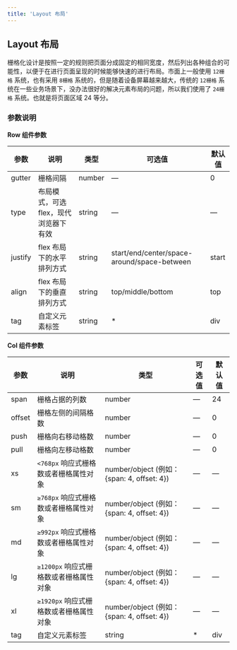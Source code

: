 ```yaml
---
title: 'Layout 布局'
---
```


## Layout 布局

栅格化设计是按照一定的规则把页面分成固定的相同宽度，然后列出各种组合的可能性，以便于在进行页面呈现的时候能够快速的进行布局。市面上一般使用 `12栅格` 系统，也有采用 `8栅格` 系统的，但是随着设备屏幕越来越大，传统的 `12栅格` 系统在一些业务场景下，没办法很好的解决元素布局的问题，所以我们使用了 `24栅格` 系统。也就是将页面区域 24 等分。

<demo-block title="基础布局" desc="通过 row 和 col 组件，并通过 col 组件的 span 属性我们就可以自由地组合布局。">
  <template slot="demoContent">
    <qb-row>
      <qb-col><grid-content bg2></grid-content></qb-col>
    </qb-row>
    <qb-row>
      <qb-col :span="12"><grid-content bg2></grid-content></qb-col>
      <qb-col :span="12"><grid-content bg3></grid-content></qb-col>
    </qb-row>
    <qb-row>
      <qb-col :span="8"><grid-content bg3></grid-content></qb-col>
      <qb-col :span="8"><grid-content bg2></grid-content></qb-col>
      <qb-col :span="8"><grid-content bg3></grid-content></qb-col>
    </qb-row>
    <qb-row>
      <qb-col :span="4"><grid-content bg3></grid-content></qb-col>
      <qb-col :span="4"><grid-content bg2></grid-content></qb-col>
      <qb-col :span="4"><grid-content bg3></grid-content></qb-col>
      <qb-col :span="4"><grid-content bg2></grid-content></qb-col>
      <qb-col :span="4"><grid-content bg3></grid-content></qb-col>
      <qb-col :span="4"><grid-content bg2></grid-content></qb-col>
    </qb-row>
  </template>

  <highlight-code slot="codeText" lang="html">
    <qb-row>
      <qb-col></qb-col>
    </qb-row>
    <qb-row>
      <qb-col :span="12"></qb-col>
      <qb-col :span="12"></qb-col>
    </qb-row>
    <qb-row>
      <qb-col :span="8"></qb-col>
      <qb-col :span="8"></qb-col>
      <qb-col :span="8"></qb-col>
    </qb-row>
    <qb-row>
      <qb-col :span="4"></qb-col>
      <qb-col :span="4"></qb-col>
      <qb-col :span="4"></qb-col>
      <qb-col :span="4"></qb-col>
      <qb-col :span="4"></qb-col>
      <qb-col :span="4"></qb-col>
    </qb-row>
  </highlight-code>
</demo-block>

<demo-block title="分栏间隔" desc="Row 组件 提供 gutter 属性来指定每一栏之间的间隔，默认间隔为 0。">
  <template slot="demoContent">
    <qb-row :gutter="20">
      <qb-col :span="4"><grid-content bg3></grid-content></qb-col>
      <qb-col :span="4"><grid-content bg2></grid-content></qb-col>
      <qb-col :span="4"><grid-content bg3></grid-content></qb-col>
      <qb-col :span="4"><grid-content bg2></grid-content></qb-col>
      <qb-col :span="4"><grid-content bg3></grid-content></qb-col>
      <qb-col :span="4"><grid-content bg2></grid-content></qb-col>
    </qb-row>
  </template>

  <highlight-code slot="codeText" lang="html">
    <qb-row :gutter="20"></qb-row>
      <qb-col :span="4"></qb-col>
      <qb-col :span="4"></qb-col>
      <qb-col :span="4"></qb-col>
      <qb-col :span="4"></qb-col>
      <qb-col :span="4"></qb-col>
      <qb-col :span="4"></qb-col>
    </qb-row>
  </highlight-code>
</demo-block>

<demo-block title="混合布局" desc="通过基础的 1/24 分栏任意扩展组合形成较为复杂的混合布局。">
  <template slot="demoContent">
    <qb-row :gutter="20">
      <qb-col :span="16"><grid-content bg2></grid-content></qb-col>
      <qb-col :span="8"><grid-content bg2></grid-content></qb-col>
    </qb-row>
    <qb-row :gutter="20">
      <qb-col :span="8"><grid-content bg3></grid-content></qb-col>
      <qb-col :span="8"><grid-content bg3></grid-content></qb-col>
      <qb-col :span="4"><grid-content bg3></grid-content></qb-col>
      <qb-col :span="4"><grid-content bg3></grid-content></qb-col>
    </qb-row>
    <qb-row :gutter="20">
      <qb-col :span="5"><grid-content bg2></grid-content></qb-col>
      <qb-col :span="14"><grid-content bg2></grid-content></qb-col>
      <qb-col :span="5"><grid-content bg2></grid-content></qb-col>
    </qb-row>
  </template>

  <highlight-code slot="codeText" lang="html">
    <qb-row :gutter="20">
      <qb-col :span="16"><grid-content bg2></grid-content></qb-col>
      <qb-col :span="8"><grid-content bg2></grid-content></qb-col>
    </qb-row>
    <qb-row :gutter="20">
      <qb-col :span="8"><grid-content bg3></grid-content></qb-col>
      <qb-col :span="8"><grid-content bg3></grid-content></qb-col>
      <qb-col :span="4"><grid-content bg3></grid-content></qb-col>
      <qb-col :span="4"><grid-content bg3></grid-content></qb-col>
    </qb-row>
    <qb-row :gutter="20">
      <qb-col :span="5"><grid-content bg2></grid-content></qb-col>
      <qb-col :span="14"><grid-content bg2></grid-content></qb-col>
      <qb-col :span="5"><grid-content bg2></grid-content></qb-col>
    </qb-row>
  </highlight-code>
</demo-block>

<demo-block title="分栏偏移" desc="使用 offset 来偏移指定的栏数。">
  <template slot="demoContent">
    <qb-row :gutter="24">
      <qb-col :span="6"><grid-content bg2></grid-content></qb-col>
      <qb-col :span="6" :offset="6"><grid-content bg2></grid-content></qb-col>
    </qb-row>
    <qb-row :gutter="20">
      <qb-col :span="10" :offset="6"><grid-content bg3></grid-content></qb-col>
    </qb-row>
    <qb-row :gutter="20">
      <qb-col :span="6" :offset="6"><grid-content bg2></grid-content></qb-col>
      <qb-col :span="6" :offset="6"><grid-content bg2></grid-content></qb-col>
    </qb-row>
  </template>

  <highlight-code slot="codeText" lang="html">
    <qb-row :gutter="24">
      <qb-col :span="6"><grid-content bg2></grid-content></qb-col>
      <qb-col :span="6" :offset="6"><grid-content bg2></grid-content></qb-col>
    </qb-row>
    <qb-row :gutter="20">
      <qb-col :span="10" :offset="6"><grid-content bg3></grid-content></qb-col>
    </qb-row>
    <qb-row :gutter="20">
      <qb-col :span="6" :offset="6"><grid-content bg2></grid-content></qb-col>
      <qb-col :span="6" :offset="6"><grid-content bg2></grid-content></qb-col>
    </qb-row>
  </highlight-code>
</demo-block>

<demo-block title="对齐方式" desc="通过 flex 布局来对分栏进行灵活的对齐。<br/>将 type 属性赋值为 'flex'，可以启用 flex 布局，并可通过 justify 属性来指定 start, center, end, space-between, space-around 其中的值来定义子元素的排版方式。">
  <template slot="demoContent">
    <qb-row type="flex">
      <qb-col :span="6"><grid-content bg2></grid-content></qb-col>
      <qb-col :span="6"><grid-content bg3></grid-content></qb-col>
      <qb-col :span="6"><grid-content bg2></grid-content></qb-col>
    </qb-row>
    <qb-row type="flex" justify="center">
      <qb-col :span="6"><grid-content bg2></grid-content></qb-col>
      <qb-col :span="6"><grid-content bg3></grid-content></qb-col>
      <qb-col :span="6"><grid-content bg2></grid-content></qb-col>
    </qb-row>
    <qb-row type="flex" justify="end">
      <qb-col :span="6"><grid-content bg2></grid-content></qb-col>
      <qb-col :span="6"><grid-content bg3></grid-content></qb-col>
      <qb-col :span="6"><grid-content bg2></grid-content></qb-col>
    </qb-row>
    <qb-row type="flex" justify="space-between">
      <qb-col :span="6"><grid-content bg2></grid-content></qb-col>
      <qb-col :span="6"><grid-content bg3></grid-content></qb-col>
      <qb-col :span="6"><grid-content bg2></grid-content></qb-col>
    </qb-row>
    <qb-row type="flex" justify="space-around">
      <qb-col :span="6"><grid-content bg2></grid-content></qb-col>
      <qb-col :span="6"><grid-content bg3></grid-content></qb-col>
      <qb-col :span="6"><grid-content bg2></grid-content></qb-col>
    </qb-row>
  </template>

  <highlight-code slot="codeText" lang="html">
    <qb-row type="flex">
      <qb-col :span="6"><grid-content bg2></grid-content></qb-col>
      <qb-col :span="6"><grid-content bg3></grid-content></qb-col>
      <qb-col :span="6"><grid-content bg2></grid-content></qb-col>
    </qb-row>
    <qb-row type="flex" justify="center">
      <qb-col :span="6"><grid-content bg2></grid-content></qb-col>
      <qb-col :span="6"><grid-content bg3></grid-content></qb-col>
      <qb-col :span="6"><grid-content bg2></grid-content></qb-col>
    </qb-row>
    <qb-row type="flex" justify="end">
      <qb-col :span="6"><grid-content bg2></grid-content></qb-col>
      <qb-col :span="6"><grid-content bg3></grid-content></qb-col>
      <qb-col :span="6"><grid-content bg2></grid-content></qb-col>
    </qb-row>
    <qb-row type="flex" justify="space-between">
      <qb-col :span="6"><grid-content bg2></grid-content></qb-col>
      <qb-col :span="6"><grid-content bg3></grid-content></qb-col>
      <qb-col :span="6"><grid-content bg2></grid-content></qb-col>
    </qb-row>
    <qb-row type="flex" justify="space-around">
      <qb-col :span="6"><grid-content bg2></grid-content></qb-col>
      <qb-col :span="6"><grid-content bg3></grid-content></qb-col>
      <qb-col :span="6"><grid-content bg2></grid-content></qb-col>
    </qb-row>
  </highlight-code>
</demo-block>

<demo-block title="响应式布局" desc="参照了 Bootstrap 的 响应式设计，预设了五个响应尺寸：xs、sm、md、lg 和 xl。">
  <template slot="demoContent">
    <qb-row :gutter="20">
      <qb-col :xs="8" :sm="6" :md="4" :lg="3" :xl="1"><grid-content bg2></grid-content></qb-col>
      <qb-col :xs="4" :sm="6" :md="8" :lg="9" :xl="11"><grid-content bg3></grid-content></qb-col>
      <qb-col :xs="4" :sm="6" :md="8" :lg="9" :xl="11"><grid-content bg2></grid-content></qb-col>
      <qb-col :xs="8" :sm="6" :md="4" :lg="3" :xl="1"><grid-content bg3></grid-content></qb-col>
    </qb-row>
  </template>

  <highlight-code slot="codeText" lang="html">
    <qb-row :gutter="20">
      <qb-col :xs="8" :sm="6" :md="4" :lg="3" :xl="1"><grid-content bg2></grid-content></qb-col>
      <qb-col :xs="4" :sm="6" :md="8" :lg="9" :xl="11"><grid-content bg3></grid-content></qb-col>
      <qb-col :xs="4" :sm="6" :md="8" :lg="9" :xl="11"><grid-content bg2></grid-content></qb-col>
      <qb-col :xs="8" :sm="6" :md="4" :lg="3" :xl="1"><grid-content bg3></grid-content></qb-col>
    </qb-row>
  </highlight-code>
</demo-block>

### 参数说明

**Row 组件参数**

| 参数    | 说明                                  | 类型   | 可选值                                      | 默认值 |
| ------- | ------------------------------------- | ------ | ------------------------------------------- | ------ |
| gutter  | 栅格间隔                              | number | —                                           | 0      |
| type    | 布局模式，可选 flex，现代浏览器下有效 | string | —                                           | —      |
| justify | flex 布局下的水平排列方式             | string | start/end/center/space-around/space-between | start  |
| align   | flex 布局下的垂直排列方式             | string | top/middle/bottom                           | top    |
| tag     | 自定义元素标签                        | string | \*                                          | div    |

**Col 组件参数**

| 参数   | 说明                                 | 类型                                        | 可选值 | 默认值 |
| ------ | ------------------------------------ | ------------------------------------------- | ------ | ------ |
| span   | 栅格占据的列数                       | number                                      | —      | 24     |
| offset | 栅格左侧的间隔格数                   | number                                      | —      | 0      |
| push   | 栅格向右移动格数                     | number                                      | —      | 0      |
| pull   | 栅格向左移动格数                     | number                                      | —      | 0      |
| xs     | `<768px` 响应式栅格数或者栅格属性对象  | number/object (例如： {span: 4, offset: 4}) | —      | —      |
| sm     | `≥768px` 响应式栅格数或者栅格属性对象  | number/object (例如： {span: 4, offset: 4}) | —      | —      |
| md     | `≥992px` 响应式栅格数或者栅格属性对象  | number/object (例如： {span: 4, offset: 4}) | —      | —      |
| lg     | `≥1200px` 响应式栅格数或者栅格属性对象 | number/object (例如： {span: 4, offset: 4}) | —      | —      |
| xl     | `≥1920px` 响应式栅格数或者栅格属性对象 | number/object (例如： {span: 4, offset: 4}) | —      | —      |
| tag    | 自定义元素标签                       | string                                      | \*     | div    |
